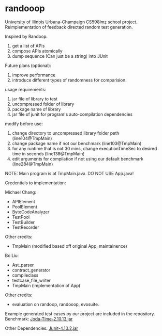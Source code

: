 # randooop

University of Illinois Urbana-Champaign CS598lmz school project.
Reimplementation of feedback directed random test generation.

Inspired by Randoop.

1. get a list of APIs
2. compose APIs atomically
3. dump sequence (Can just be a string) into JUnit

Future plans (optional):
1. improve performance
2. introduce different types of randomness for comparision.

usage requirements:
1. jar file of library to test
2. uncompressed folder of library
3. package name of library
4. jar file of junit for program's auto-compilation dependencies

modify before use:
1. change directory to uncompressed library folder path (line104@TmpMain)
2. change package name if not our benchmark (line103@TmpMain)
3. for any runtime that is not 30 mins, change executionTimeSec to desired time in seconds (line138@TmpMain)
4. edit arguments for compilation if not using our default benchmark (line284@TmpMain)

NOTE: Main program is at TmpMain.java. DO NOT USE App.java!

Credentials to implementation:

  Michael Chang:
  * APIElement
  * PoolElement
  * ByteCodeAnalyzer
  * TestPool
  * TestBuilder
  * TestRecorder
  
  Other credits:
  * TmpMain (modified based off original App, maintainence)
  
  Bo Liu:
  * Ast_parser
  * contract_generator
  * compileclass
  * testcase_file_writer
  * TmpMain (implementation of App)
  
  Other credits:
  * evaluation on randoop, randooop, evosuite.


Example generated test cases by our project are included in the repository.
Benchmark: [Joda-Time-2.10.13.jar](https://github.com/JodaOrg/joda-time/releases/download/v2.10.13/joda-time-2.10.13.jar)

Other Dependencies: [Junit-4.13.2.jar](https://search.maven.org/remotecontent?filepath=junit/junit/4.13.2/junit-4.13.2.jar)
